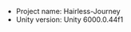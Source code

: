 <!-- UNITY CODE ASSIST INSTRUCTIONS START -->
- Project name: Hairless-Journey
- Unity version: Unity 6000.0.44f1
<!-- UNITY CODE ASSIST INSTRUCTIONS END -->